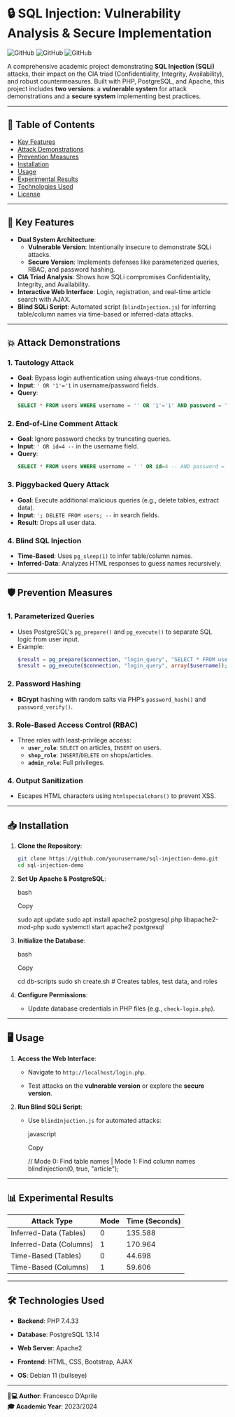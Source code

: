 # 🔒 SQL Injection: Vulnerability Analysis & Secure Implementation

![GitHub](https://img.shields.io/badge/PHP-7.4.33-777BB4?logo=php)
![GitHub](https://img.shields.io/badge/PostgreSQL-13.14-4169E1?logo=postgresql)
![GitHub](https://img.shields.io/badge/Apache-2.4-D22128?logo=apache)

A comprehensive academic project demonstrating **SQL Injection (SQLi)** attacks, their impact on the CIA triad (Confidentiality, Integrity, Availability), and robust countermeasures. Built with PHP, PostgreSQL, and Apache, this project includes **two versions**: a **vulnerable system** for attack demonstrations and a **secure system** implementing best practices.

---

## 📖 Table of Contents
- [Key Features](#-key-features)
- [Attack Demonstrations](#-attack-demonstrations)
- [Prevention Measures](#-prevention-measures)
- [Installation](#-installation)
- [Usage](#-usage)
- [Experimental Results](#-experimental-results)
- [Technologies Used](#-technologies-used)
- [License](#-license)

---

## 🚀 Key Features
- **Dual System Architecture**:
  - **Vulnerable Version**: Intentionally insecure to demonstrate SQLi attacks.
  - **Secure Version**: Implements defenses like parameterized queries, RBAC, and password hashing.
- **CIA Triad Analysis**: Shows how SQLi compromises Confidentiality, Integrity, and Availability.
- **Interactive Web Interface**: Login, registration, and real-time article search with AJAX.
- **Blind SQLi Script**: Automated script (`blindInjection.js`) for inferring table/column names via time-based or inferred-data attacks.

---

## 💥 Attack Demonstrations
### 1. **Tautology Attack**
   - **Goal**: Bypass login authentication using always-true conditions.
   - **Input**: `' OR '1'='1` in username/password fields.
   - **Query**: 
     ```sql
     SELECT * FROM users WHERE username = '' OR '1'='1' AND password = '' OR '1'='1';
     ```

### 2. **End-of-Line Comment Attack**
   - **Goal**: Ignore password checks by truncating queries.
   - **Input**: `' OR id=4 --` in the username field.
   - **Query**:
     ```sql
     SELECT * FROM users WHERE username = ' ' OR id=4 -- AND password = 'any';
     ```

### 3. **Piggybacked Query Attack**
   - **Goal**: Execute additional malicious queries (e.g., delete tables, extract data).
   - **Input**: `'; DELETE FROM users; --` in search fields.
   - **Result**: Drops all user data.

### 4. **Blind SQL Injection**
   - **Time-Based**: Uses `pg_sleep(1)` to infer table/column names.
   - **Inferred-Data**: Analyzes HTML responses to guess names recursively.

---

## 🛡️ Prevention Measures
### 1. **Parameterized Queries**
   - Uses PostgreSQL's `pg_prepare()` and `pg_execute()` to separate SQL logic from user input.
   - Example:
     ```php
     $result = pg_prepare($connection, "login_query", "SELECT * FROM users WHERE username = $1");
     $result = pg_execute($connection, "login_query", array($username));
     ```

### 2. **Password Hashing**
   - **BCrypt** hashing with random salts via PHP’s `password_hash()` and `password_verify()`.

### 3. **Role-Based Access Control (RBAC)**
   - Three roles with least-privilege access:
     - **`user_role`**: `SELECT` on articles, `INSERT` on users.
     - **`shop_role`**: `INSERT`/`DELETE` on shops/articles.
     - **`admin_role`**: Full privileges.

### 4. **Output Sanitization**
   - Escapes HTML characters using `htmlspecialchars()` to prevent XSS.

---

## 📥 Installation
1. **Clone the Repository**:
   ```bash
   git clone https://github.com/yourusername/sql-injection-demo.git
   cd sql-injection-demo

2. **Set Up Apache & PostgreSQL**:
    
    bash
    
    Copy
    
    sudo apt update
    sudo apt install apache2 postgresql php libapache2-mod-php
    sudo systemctl start apache2 postgresql
    
3. **Initialize the Database**:
    
    bash
    
    Copy
    
    cd db-scripts
    sudo sh create.sh  # Creates tables, test data, and roles
    
4. **Configure Permissions**:
    
    - Update database credentials in PHP files (e.g., `check-login.php`).
        

---

## 🖥️ Usage

1. **Access the Web Interface**:
    
    - Navigate to `http://localhost/login.php`.
        
    - Test attacks on the **vulnerable version** or explore the **secure version**.
        
2. **Run Blind SQLi Script**:
    
    - Use `blindInjection.js` for automated attacks:
        
        javascript
        
        Copy
        
        // Mode 0: Find table names | Mode 1: Find column names
        blindInjection(0, true, "article");
        

---

## 📊 Experimental Results

|Attack Type|Mode|Time (Seconds)|
|---|---|---|
|Inferred-Data (Tables)|0|135.588|
|Inferred-Data (Columns)|1|170.964|
|Time-Based (Tables)|0|44.698|
|Time-Based (Columns)|1|59.606|

---

## 🛠️ Technologies Used

- **Backend**: PHP 7.4.33
    
- **Database**: PostgreSQL 13.14
    
- **Web Server**: Apache2
    
- **Frontend**: HTML, CSS, Bootstrap, AJAX
    
- **OS**: Debian 11 (bullseye)
    

---

**👨💻 Author**: Francesco D’Aprile   
**🎓 Academic Year**: 2023/2024